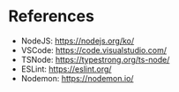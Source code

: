 # References

- NodeJS: https://nodejs.org/ko/
- VSCode: https://code.visualstudio.com/
- TSNode: https://typestrong.org/ts-node/
- ESLint: https://eslint.org/
- Nodemon: https://nodemon.io/
